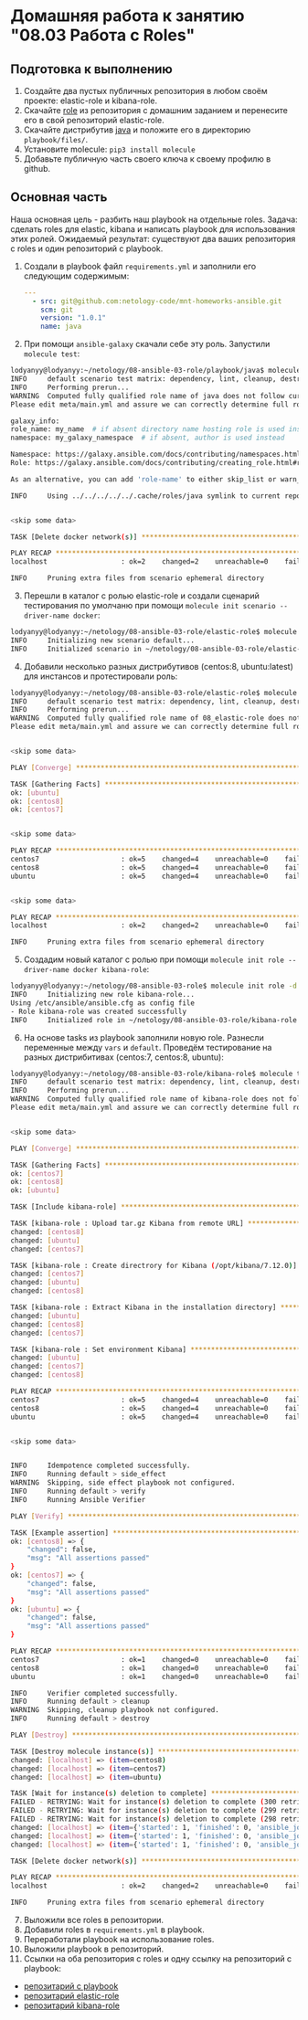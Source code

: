 # Домашняя работа к занятию "08.03 Работа с Roles"

## Подготовка к выполнению
1. Создайте два пустых публичных репозитория в любом своём проекте: elastic-role и kibana-role.
2. Скачайте [role](./roles/) из репозитория с домашним заданием и перенесите его в свой репозиторий elastic-role.
3. Скачайте дистрибутив [java](https://www.oracle.com/java/technologies/javase-jdk11-downloads.html) и положите его в директорию `playbook/files/`. 
4. Установите molecule: `pip3 install molecule`
5. Добавьте публичную часть своего ключа к своему профилю в github.

## Основная часть

Наша основная цель - разбить наш playbook на отдельные roles. Задача: сделать roles для elastic, kibana и написать playbook для использования этих ролей. Ожидаемый результат: существуют два ваших репозитория с roles и один репозиторий с playbook.

1. Создали в playbook файл `requirements.yml` и заполнили его следующим содержимым:
   ```yaml
   ---
     - src: git@github.com:netology-code/mnt-homeworks-ansible.git
       scm: git
       version: "1.0.1"
       name: java 
   ```
2. При помощи `ansible-galaxy` скачали себе эту роль. Запустили  `molecule test`:
```bash
lodyanyy@lodyanyy:~/netology/08-ansible-03-role/playbook/java$ molecule test
INFO     default scenario test matrix: dependency, lint, cleanup, destroy, syntax, create, prepare, converge, idempotence, side_effect, verify, cleanup, destroy
INFO     Performing prerun...
WARNING  Computed fully qualified role name of java does not follow current galaxy requirements.
Please edit meta/main.yml and assure we can correctly determine full role name:

galaxy_info:
role_name: my_name  # if absent directory name hosting role is used instead
namespace: my_galaxy_namespace  # if absent, author is used instead

Namespace: https://galaxy.ansible.com/docs/contributing/namespaces.html#galaxy-namespace-limitations
Role: https://galaxy.ansible.com/docs/contributing/creating_role.html#role-names

As an alternative, you can add 'role-name' to either skip_list or warn_list.

INFO     Using ../../../../../.cache/roles/java symlink to current repository in order to enable Ansible to find the role using its expected full name.


<skip some data>

TASK [Delete docker network(s)] ****************************************************************************************************************

PLAY RECAP *************************************************************************************************************************************
localhost                  : ok=2    changed=2    unreachable=0    failed=0    skipped=1    rescued=0    ignored=0

INFO     Pruning extra files from scenario ephemeral directory
```
3. Перешли в каталог с ролью elastic-role и создали сценарий тестирования по умолчаню при помощи `molecule init scenario --driver-name docker`:
```bash
lodyanyy@lodyanyy:~/netology/08-ansible-03-role/elastic-role$ molecule init scenario -d docker
INFO     Initializing new scenario default...
INFO     Initialized scenario in ~/netology/08-ansible-03-role/elastic-role/default successfully.
```
4. Добавили несколько разных дистрибутивов (centos:8, ubuntu:latest) для инстансов и протестировали роль:
```bash
lodyanyy@lodyanyy:~/netology/08-ansible-03-role/elastic-role$ molecule test
INFO     default scenario test matrix: dependency, lint, cleanup, destroy, syntax, create, prepare, converge, idempotence, side_effect, verify, cleanup, destroy
INFO     Performing prerun...
WARNING  Computed fully qualified role name of 08_elastic-role does not follow current galaxy requirements.
Please edit meta/main.yml and assure we can correctly determine full role name:


<skip some data>

PLAY [Converge] ********************************************************************************************************************************

TASK [Gathering Facts] *************************************************************************************************************************
ok: [ubuntu]
ok: [centos8]
ok: [centos7]


<skip some data>

PLAY RECAP *************************************************************************************************************************************
centos7                    : ok=5    changed=4    unreachable=0    failed=0    skipped=0    rescued=0    ignored=0
centos8                    : ok=5    changed=4    unreachable=0    failed=0    skipped=0    rescued=0    ignored=0
ubuntu                     : ok=5    changed=4    unreachable=0    failed=0    skipped=0    rescued=0    ignored=0


<skip some data>

PLAY RECAP *************************************************************************************************************************************
localhost                  : ok=2    changed=2    unreachable=0    failed=0    skipped=1    rescued=0    ignored=0

INFO     Pruning extra files from scenario ephemeral directory
```
5. Создадим новый каталог с ролью при помощи `molecule init role --driver-name docker kibana-role`:
```bash
lodyanyy@lodyanyy:~/netology/08-ansible-03-role$ molecule init role -d docker kibana-role
INFO     Initializing new role kibana-role...
Using /etc/ansible/ansible.cfg as config file
- Role kibana-role was created successfully
INFO     Initialized role in ~/netology/08-ansible-03-role/kibana-role successfully.
```
6. На основе tasks из playbook заполнили новую role. Разнесли переменные между `vars` и `default`. Проведём тестирование на разных дистрибитивах (centos:7, centos:8, ubuntu):
```bash
lodyanyy@lodyanyy:~/netology/08-ansible-03-role/kibana-role$ molecule test
INFO     default scenario test matrix: dependency, lint, cleanup, destroy, syntax, create, prepare, converge, idempotence, side_effect, verify, cleanup, destroy
INFO     Performing prerun...
WARNING  Computed fully qualified role name of kibana-role does not follow current galaxy requirements.
Please edit meta/main.yml and assure we can correctly determine full role name:


<skip some data>

PLAY [Converge] ********************************************************************************************************************************

TASK [Gathering Facts] *************************************************************************************************************************
ok: [centos7]
ok: [centos8]
ok: [ubuntu]

TASK [Include kibana-role] ******************************************************************************************************************

TASK [kibana-role : Upload tar.gz Kibana from remote URL] ***********************************************************************************
changed: [centos8]
changed: [ubuntu]
changed: [centos7]

TASK [kibana-role : Create directrory for Kibana (/opt/kibana/7.12.0)] **********************************************************************
changed: [centos7]
changed: [ubuntu]
changed: [centos8]

TASK [kibana-role : Extract Kibana in the installation directory] ***************************************************************************
changed: [ubuntu]
changed: [centos8]
changed: [centos7]

TASK [kibana-role : Set environment Kibana] *************************************************************************************************
changed: [ubuntu]
changed: [centos7]
changed: [centos8]

PLAY RECAP *************************************************************************************************************************************
centos7                    : ok=5    changed=4    unreachable=0    failed=0    skipped=0    rescued=0    ignored=0
centos8                    : ok=5    changed=4    unreachable=0    failed=0    skipped=0    rescued=0    ignored=0
ubuntu                     : ok=5    changed=4    unreachable=0    failed=0    skipped=0    rescued=0    ignored=0


<skip some data>


INFO     Idempotence completed successfully.
INFO     Running default > side_effect
WARNING  Skipping, side effect playbook not configured.
INFO     Running default > verify
INFO     Running Ansible Verifier

PLAY [Verify] **********************************************************************************************************************************

TASK [Example assertion] ***********************************************************************************************************************
ok: [centos8] => {
    "changed": false,
    "msg": "All assertions passed"
}
ok: [centos7] => {
    "changed": false,
    "msg": "All assertions passed"
}
ok: [ubuntu] => {
    "changed": false,
    "msg": "All assertions passed"
}

PLAY RECAP *************************************************************************************************************************************
centos7                    : ok=1    changed=0    unreachable=0    failed=0    skipped=0    rescued=0    ignored=0
centos8                    : ok=1    changed=0    unreachable=0    failed=0    skipped=0    rescued=0    ignored=0
ubuntu                     : ok=1    changed=0    unreachable=0    failed=0    skipped=0    rescued=0    ignored=0

INFO     Verifier completed successfully.
INFO     Running default > cleanup
WARNING  Skipping, cleanup playbook not configured.
INFO     Running default > destroy

PLAY [Destroy] *********************************************************************************************************************************

TASK [Destroy molecule instance(s)] ************************************************************************************************************
changed: [localhost] => (item=centos8)
changed: [localhost] => (item=centos7)
changed: [localhost] => (item=ubuntu)

TASK [Wait for instance(s) deletion to complete] ***********************************************************************************************
FAILED - RETRYING: Wait for instance(s) deletion to complete (300 retries left).
FAILED - RETRYING: Wait for instance(s) deletion to complete (299 retries left).
FAILED - RETRYING: Wait for instance(s) deletion to complete (298 retries left).
changed: [localhost] => (item={'started': 1, 'finished': 0, 'ansible_job_id': '914470093308.30872', 'results_file': '/home/root/.ansible_async/914470093308.30872', 'changed': True, 'failed': False, 'item': {'image': 'docker.io/pycontribs/centos:8', 'name': 'centos8', 'pre_build_image': True}, 'ansible_loop_var': 'item'})
changed: [localhost] => (item={'started': 1, 'finished': 0, 'ansible_job_id': '68492617354.95147', 'results_file': '/home/root/.ansible_async/68492617354.95147', 'changed': True, 'failed': False, 'item': {'image': 'docker.io/pycontribs/centos:7', 'name': 'centos7', 'pre_build_image': True}, 'ansible_loop_var': 'item'})
changed: [localhost] => (item={'started': 1, 'finished': 0, 'ansible_job_id': '306199254871.55368', 'results_file': '/home/root/.ansible_async/306199254871.55368', 'changed': True, 'failed': False, 'item': {'image': 'docker.io/pycontribs/ubuntu:latest', 'name': 'ubuntu', 'pre_build_image': True}, 'ansible_loop_var': 'item'})

TASK [Delete docker network(s)] ****************************************************************************************************************

PLAY RECAP *************************************************************************************************************************************
localhost                  : ok=2    changed=2    unreachable=0    failed=0    skipped=1    rescued=0    ignored=0

INFO     Pruning extra files from scenario ephemeral directory
```
7. Выложили все roles в репозитории.
8. Добавили roles в `requirements.yml` в playbook.
9. Переработали playbook на использование roles.
10. Выложили playbook в репозиторий.
11. Ссылки на оба репозитория с roles и одну ссылку на репозиторий с playbook:  
- [репозитарий с playbook](https://github.com/lodyanyy/devops-netology/tree/main/08-ansible-03-roles/playbook)
- [репозитарий elastic-role](https://github.com/lodyanyy/devops-netology/tree/main/08-ansible-03-roles/playbook/roles/elastic-role)
- [репозитарий kibana-role](https://github.com/lodyanyy/devops-netology/tree/main/08-ansible-03-roles/playbook/roles/kibana-role)
